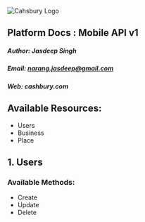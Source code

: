 ![Cahsbury Logo](http://www.cashbury.com/images/home/cashbery-hp-logo.png?1316340230) 

## Platform Docs : Mobile API v1

##### Author: Jasdeep Singh
##### Email: narang.jasdeep@gmail.com
##### Web: cashbury.com

## Available Resources:

* Users
* Business
* Place

## 1. Users

### Available Methods:

* Create
* Update
* Delete